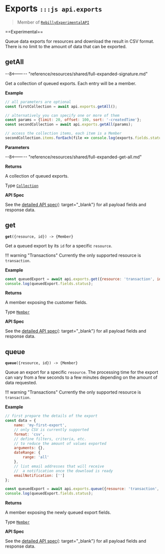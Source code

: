 # Exports <small>`:::js api.exports`</small>

> Member of [`RebillyExperimentalAPI`][goto-rebillyapix]

==Experimental== 

Queue data exports for resources and download the result in CSV format. There is no limit to the amount of data that can be exported.

## getAll

--8<----- "reference/resources/shared/full-expanded-signature.md"

Get a collection of queued exports. Each entry will be a member.

**Example**

```js
// all parameters are optional
const firstCollection = await api.exports.getAll();

// alternatively you can specify one or more of them
const params = {limit: 20, offset: 100, sort: '-createdTime'}; 
const secondCollection = await api.exports.getAll(params);

// access the collection items, each item is a Member
secondCollection.items.forEach(file => console.log(exports.fields.status));
```

**Parameters**


--8<----- "reference/resources/shared/full-expanded-get-all.md"


**Returns**

A collection of queued exports.

Type [`Collection`][goto-collection]


**API Spec**

See the [detailed API spec][1]{: target="_blank"} for all payload fields and response data.

## get
<div class="method"><code><strong>get</strong>({<span class="prop">resource</span>, <span class="prop">id</span>}) -> <span class="return">{Member}</span></code></div>

Get a queued export by its `id` for a specific `resource`.

!!! warning "Transactions"
    Currently the only supported resource is `transaction`.

**Example**

```js
const queuedExport = await api.exports.get({resource: 'transaction', id: 'foobar-001'});
console.log(queuedExport.fields.status);
```


**Returns**

A member exposing the customer fields.

Type [`Member`][goto-member]


**API Spec**

See the [detailed API spec][2]{: target="_blank"} for all payload fields and response data.

## queue
<div class="method"><code><strong>queue</strong>({<span class="prop">resource</span>, <span class="prop">id</span>}) -> <span class="return">{Member}</span></code></div>

Queue an export for a specific `resource`. The processing time for the export can vary from a few seconds to a few minutes depending on the amount of data requested.

!!! warning "Transactions"
    Currently the only supported resource is `transaction`.

**Example**

```js
// first prepare the details of the export
const data = {
    name: 'my-first-export',
    // only CSV is currently supported
    format: 'csv',
    // define filters, criteria, etc. 
    // to reduce the amount of values exported
    arguments: {},
    dateRange: {
        range: 'all'
    },
    // list email addresses that will receive
    //  a notification once the download is ready
    emailNotification: ['']
};

const queuedExport = await api.exports.queue({resource: 'transaction', data});
console.log(queuedExport.fields.status);
```


**Returns**

A member exposing the newly queued export fields.

Type [`Member`][goto-member]


**API Spec**

See the [detailed API spec][2]{: target="_blank"} for all payload fields and response data.

[goto-rebillyapix]: ../../rebilly-experimental-api
[goto-member]: ../../types/member
[goto-collection]: ../../types/collection
[1]: https://rebilly.github.io/RebillyReportsAPI/#tag/Data-Exports/paths/~1data-exports/get
[2]: https://rebilly.github.io/RebillyReportsAPI/#tag/Data-Exports/paths/~1data-exports~1{id}/get
[3]: https://rebilly.github.io/RebillyReportsAPI/#tag/Data-Exports/paths/~1data-exports/post
